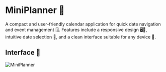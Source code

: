 # MiniPlanner 📅

A compact and user-friendly calendar application for quick date navigation and event management 🗓️. Features include a responsive design 🖥️📱, intuitive date selection 📆, and a clean interface suitable for any device 🧹.

## Interface 📸

![MiniPlanner](/MiniPlanner.png)
